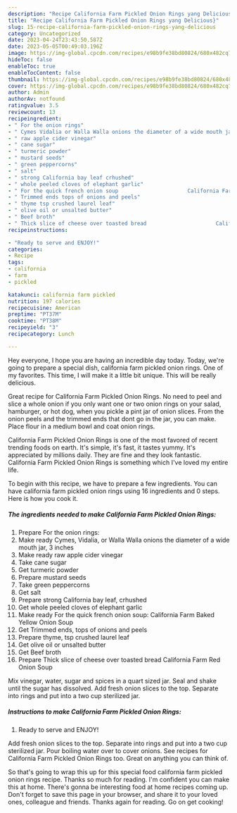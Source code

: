 ```yaml
---
description: "Recipe California Farm Pickled Onion Rings yang Delicious}"
title: "Recipe California Farm Pickled Onion Rings yang Delicious}"
slug: 15-recipe-california-farm-pickled-onion-rings-yang-delicious
category: Uncategorized
date: 2023-04-24T23:43:50.587Z
date: 2023-05-05T00:49:03.196Z
image: https://img-global.cpcdn.com/recipes/e98b9fe38bd80824/680x482cq70/california-farm-pickled-onion-rings-recipe-main-photo.jpg
hideToc: false
enableToc: true
enableTocContent: false
thumbnail: https://img-global.cpcdn.com/recipes/e98b9fe38bd80824/680x482cq70/california-farm-pickled-onion-rings-recipe-main-photo.jpg
cover: https://img-global.cpcdn.com/recipes/e98b9fe38bd80824/680x482cq70/california-farm-pickled-onion-rings-recipe-main-photo.jpg
author: Admin
authorAv: notfound
ratingvalue: 3.5
reviewcount: 13
recipeingredient:
- " For the onion rings"
- " Cymes Vidalia or Walla Walla onions the diameter of a wide mouth jar 3 inches"
- " raw apple cider vinegar"
- " cane sugar"
- " turmeric powder"
- " mustard seeds"
- " green peppercorns"
- " salt"
- " strong California bay leaf crhushed"
- " whole peeled cloves of elephant garlic"
- " For the quick french onion soup                      California Farm Baked Yellow Onion Soup"
- " Trimmed ends tops of onions and peels"
- " thyme tsp crushed laurel leaf"
- " olive oil or unsalted butter"
- " Beef broth"
- " Thick slice of cheese over toasted bread                      California Farm Red Onion Soup"
recipeinstructions:

- "Ready to serve and ENJOY!"
categories:
- Recipe
tags:
- california
- farm
- pickled

katakunci: california farm pickled 
nutrition: 197 calories
recipecuisine: American
preptime: "PT37M"
cooktime: "PT38M"
recipeyield: "3"
recipecategory: Lunch

---
```



Hey everyone, I hope you are having an incredible day today. Today, we're going to prepare a special dish, california farm pickled onion rings. One of my favorites. This time, I will make it a little bit unique. This will be really delicious.

Great recipe for California Farm Pickled Onion Rings. No need to peel and slice a whole onion if you only want one or two onion rings on your salad, hamburger, or hot dog, when you pickle a pint jar of onion slices. From the onion peels and the trimmed ends that dont go in the jar, you can make. Place flour in a medium bowl and coat onion rings.

California Farm Pickled Onion Rings is one of the most favored of recent trending foods on earth. It's simple, it's fast, it tastes yummy. It's appreciated by millions daily. They are fine and they look fantastic. California Farm Pickled Onion Rings is something which I've loved my entire life.


To begin with this recipe, we have to prepare a few ingredients. You can have california farm pickled onion rings using 16 ingredients and 0 steps. Here is how you cook it.

<!--inarticleads1-->

##### The ingredients needed to make California Farm Pickled Onion Rings:

1. Prepare  For the onion rings:
1. Make ready  Cymes, Vidalia, or Walla Walla onions the diameter of a wide mouth jar, 3 inches
1. Make ready  raw apple cider vinegar
1. Take  cane sugar
1. Get  turmeric powder
1. Prepare  mustard seeds
1. Take  green peppercorns
1. Get  salt
1. Prepare  strong California bay leaf, crhushed
1. Get  whole peeled cloves of elephant garlic
1. Make ready  For the quick french onion soup:                      California Farm Baked Yellow Onion Soup
1. Get  Trimmed ends, tops of onions and peels
1. Prepare  thyme, tsp crushed laurel leaf
1. Get  olive oil or unsalted butter
1. Get  Beef broth
1. Prepare  Thick slice of cheese over toasted bread                      California Farm Red Onion Soup


Mix vinegar, water, sugar and spices in a quart sized jar. Seal and shake until the sugar has dissolved. Add fresh onion slices to the top. Separate into rings and put into a two cup sterilized jar. 

<!--inarticleads2-->

##### Instructions to make California Farm Pickled Onion Rings:


1. Ready to serve and ENJOY!

Add fresh onion slices to the top. Separate into rings and put into a two cup sterilized jar. Pour boiling water over to cover onions. See recipes for California Farm Pickled Onion Rings too. Great on anything you can think of. 

So that's going to wrap this up for this special food california farm pickled onion rings recipe. Thanks so much for reading. I'm confident you can make this at home. There's gonna be interesting food at home recipes coming up. Don't forget to save this page in your browser, and share it to your loved ones, colleague and friends. Thanks again for reading. Go on get cooking!
